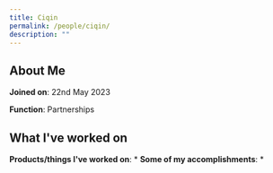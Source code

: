 ```yaml
---
title: Ciqin
permalink: /people/ciqin/
description: ""
---
```

## About Me
**Joined on**: 22nd May 2023

**Function**: Partnerships

## What I've worked on

**Products/things I've worked on**: 
* 
**Some of my accomplishments**:
*   